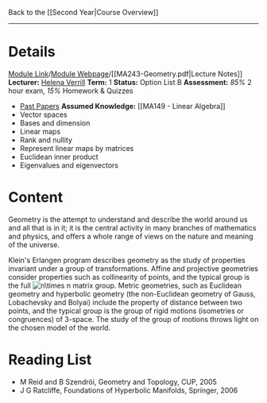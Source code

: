  Back to the [[Second Year|Course Overview]]
- - -
# Details
[Module Link](https://courses.warwick.ac.uk/modules/2024/MA243-10)/[Module Webpage](https://warwick.ac.uk/fac/sci/maths/currentstudents/ughandbook/year2/ma243/)/[[MA243-Geometry.pdf|Lecture Notes]]
**Lecturer:** [Helena Verrill](https://warwick.ac.uk/fac/sci/maths/people/staff/helena_verrill/)
**Term:** 1
**Status:** Option List B
**Assessment:** *85%* 2 hour exam, *15%* Homework & Quizzes
- [Past Papers](https://warwick.ac.uk/exampapers?q=MA243)
**Assumed Knowledge:** [[MA149 - Linear Algebra]]
- Vector spaces
- Bases and dimension
- Linear maps
- Rank and nullity
- Represent linear maps by matrices
- Euclidean inner product
- Eigenvalues and eigenvectors
# Content 
Geometry is the attempt to understand and describe the world around us and all that is in it; it is the central activity in many branches of mathematics and physics, and offers a whole range of views on the nature and meaning of the universe.

Klein's Erlangen program describes geometry as the study of properties invariant under a group of transformations. Affine and projective geometries consider properties such as collinearity of points, and the typical group is the full ![n\times n](https://mathtex.warwick.ac.uk/cgi-bin/mathtex.cgi?%7En%5Ctimes%7En%7E) matrix group. Metric geometries, such as Euclidean geometry and hyperbolic geometry (the non-Euclidean geometry of Gauss, Lobachevsky and Bolyai) include the property of distance between two points, and the typical group is the group of rigid motions (isometries or congruences) of 3-space. The study of the group of motions throws light on the chosen model of the world.
# Reading List
- M Reid and B Szendröi, Geometry and Topology, CUP, 2005
- J G Ratcliffe, Foundations of Hyperbolic Manifolds, Springer, 2006